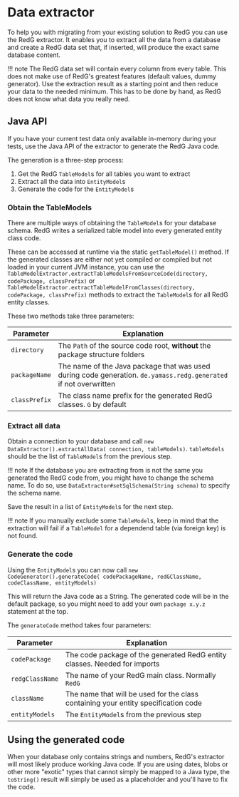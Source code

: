 # Data extractor

To help you with migrating from your existing solution to RedG you can use
the RedG extractor. It enables you to extract all the data from a database and
create a RedG data set that, if inserted, will produce the exact same database
content.

!!! note
    The RedG data set will contain every column from every table. This does not
    make use of RedG's greatest features (default values, dummy generator).
    Use the extraction result as a starting point and then reduce your data to the
    needed minimum. This has to be done by hand, as RedG does not know what data you
    really need.
    
## Java API

If you have your current test data only available in-memory during your tests,
use the Java API of the extractor to generate the RedG Java code.

The generation is a three-step process:

 1. Get the RedG `TableModel`s for all tables you want to extract
 2. Extract all the data into `EntityModel`s
 3. Generate the code for the `EntityModel`s
 
### Obtain the TableModels

There are multiple ways of obtaining the `TableModel`s for your database schema.
RedG writes a serialized table model into every generated entity class code.

These can be accessed at runtime via the static `getTableModel()` method.
If the generated classes are either not yet compiled or compiled but not loaded
in your current JVM instance, you can use the `TableModelExtractor.extractTableModelsFromSourceCode(directory, codePackage, classPrefix)`
or `TableModelExtractor.extractTableModelFromClasses(directory, codePackage, classPrefix)` methods to
extract the `TableModel`s for all RedG entity classes.

These two methods take three parameters:

| Parameter | Explanation |
| --------- | ----------- |
| `directory` | The `Path` of the source code root, **without** the package structure folders |
| `packageName` | The name of the Java package that was used during code generation. `de.yamass.redg.generated` if not overwritten |
| `classPrefix` | The class name prefix for the generated RedG classes. `G` by default |

### Extract all data

Obtain a connection to your database and call `new DataExtractor().extractAllData( connection, tableModels)`.
`tableModels` should be the list of `TableModel`s from the previous step.

!!! note
	If the database you are extracting from is not the same you generated the RedG code from, you might have to change the schema name.
	To do so, use `DataExtractor#setSqlSchema(String schema)` to specify the schema name.

Save the result in a list of `EntityModel`s for the next step.

!!! note
    If you manually exclude some `TableModel`s, keep in mind that the extraction will fail if a `TableModel`
    for a dependend table (via foreign key) is not found.

### Generate the code

Using the `EntityModel`s you can now call `new CodeGenerator().generateCode( codePackageName, redGClassName, codeClassName, entityModels)`

This will return the Java code as a String. The generated code will be in the default package, so you might need to add your own `package x.y.z` statement at the top.

The `generateCode` method takes four parameters:

| Parameter | Explanation |
| --------- | ----------- |
| `codePackage` | The code package of the generated RedG entity classes. Needed for imports |
| `redgClassName` | The name of your RedG main class. Normally `RedG` |
| `className` | The name that will be used for the class containing your entity specification code |
| `entityModels` | The `EntityModel`s from the previous step |

## Using the generated code

When your database only contains strings and numbers, RedG's extractor will most likely produce working Java code.
If you are using dates, blobs or other more "exotic" types that cannot simply be mapped to a Java type, the `toString()` result
will simply be used as a placeholder and you'll have to fix the code.
